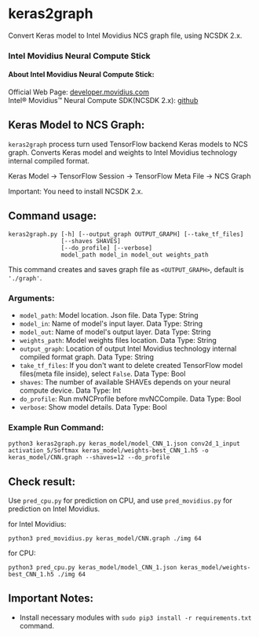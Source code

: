 # keras2graph
Convert Keras model to Intel Movidius NCS graph file, using NCSDK 2.x.

### Intel Movidius Neural Compute Stick
#### About Intel Movidius Neural Compute Stick:
Official Web Page: [developer.movidius.com](https://developer.movidius.com)  
Intel® Movidius™ Neural Compute SDK(NCSDK 2.x): [github](https://github.com/movidius/ncsdk/tree/ncsdk2)

## Keras Model to NCS Graph:
`keras2graph` process turn used TensorFlow backend Keras models to NCS graph.
Converts Keras model and weights to Intel Movidius technology internal compiled format.

Keras Model -> TensorFlow Session -> TensorFlow Meta File -> NCS Graph

Important: You need to install NCSDK 2.x.

## Command usage:
    keras2graph.py [-h] [--output_graph OUTPUT_GRAPH] [--take_tf_files]  
                   [--shaves SHAVES]  
                   [--do_profile] [--verbose]  
                   model_path model_in model_out weights_path  

This command creates and saves graph file as `<OUTPUT_GRAPH>`, default is ``'./graph'``.

### Arguments:
- `model_path`: Model location. Json file. Data Type: String
- `model_in`: Name of model's input layer. Data Type: String
- `model_out`: Name of model's output layer. Data Type: String
- `weights_path`: Model weights files location. Data Type: String
- `output_graph`: Location of output Intel Movidius technology internal compiled format graph. Data Type: String
- `take_tf_files`: If you don't want to delete created TensorFlow model files(meta file inside), select `False`. Data Type: Bool
- `shaves`: The number of available SHAVEs depends on your neural compute device. Data Type: Int
- `do_profile`: Run mvNCProfile before mvNCCompile. Data Type: Bool
- `verbose`: Show model details. Data Type: Bool

### Example Run Command:
    python3 keras2graph.py keras_model/model_CNN_1.json conv2d_1_input activation_5/Softmax keras_model/weights-best_CNN_1.h5 -o keras_model/CNN.graph --shaves=12 --do_profile

## Check result:
Use `pred_cpu.py` for prediction on CPU, and use `pred_movidius.py` for prediction on Intel Movidius.

for Intel Movidius:

    python3 pred_movidius.py keras_model/CNN.graph ./img 64


for CPU:

    python3 pred_cpu.py keras_model/model_CNN_1.json keras_model/weights-best_CNN_1.h5 ./img 64


## Important Notes:
- Install necessary modules with `sudo pip3 install -r requirements.txt` command.
